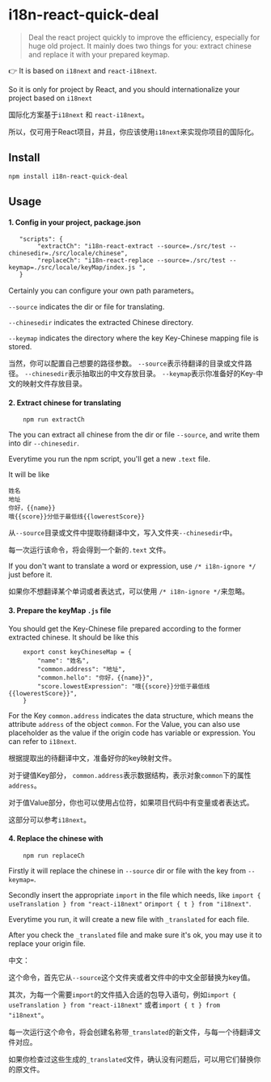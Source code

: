 # i18n-react-quick-deal

> Deal the react project quickly to improve the efficiency, especially for huge old project.
> It mainly does two things for you: extract chinese and replace it with your prepared keymap.


👉 It is based on `i18next` and `react-i18next`.

   So it is only for project by React, and you should internationalize your project based on `i18next`
   
   国际化方案基于`i18next` 和 `react-i18next`。
   
   所以，仅可用于React项目，并且，你应该使用`i18next`来实现你项目的国际化。

## Install
```bash
npm install i18n-react-quick-deal
```
## Usage

#### 1. Config in your project, package.json
```
   "scripts": {
        "extractCh": "i18n-react-extract --source=./src/test --chinesedir=./src/locale/chinese",
        "replaceCh": "i18n-react-replace --source=./src/test --keymap=./src/locale/keyMap/index.js ",
   }
```
Certainly you can configure your own path parameters。

`--source` indicates the dir or file for translating.

`--chinesedir` indicates the extracted Chinese directory.

`--keymap` indicates the directory where the key Key-Chinese mapping file is stored.

当然，你可以配置自己想要的路径参数。
`--source`表示待翻译的目录或文件路径。
`--chinesedir`表示抽取出的中文存放目录。
`--keymap`表示你准备好的Key-中文的映射文件存放目录。

#### 2. Extract chinese for translating

```
    npm run extractCh
```
The you can extract all chinese from the dir or file `--source`, and write them into dir `--chinesedir`. 

Everytime you run the npm script, you'll get a new `.text` file.

It will be like
```
姓名
地址
你好，{{name}}
哦{{score}}分低于最低线{{lowerestScore}}

```
从`--source`目录或文件中提取待翻译中文，写入文件夹`--chinesedir`中。

每一次运行该命令，将会得到一个新的`.text` 文件。



If you don't want to translate a word or expression, use `/* i18n-ignore */` just before it.

如果你不想翻译某个单词或者表达式，可以使用 `/* i18n-ignore */`来忽略。

#### 3. Prepare the keyMap `.js` file
You should get the Key-Chinese file prepared according to the former extracted chinese.
It should be like this
```
    export const keyChineseMap = {
        "name": "姓名",
        "common.address": "地址",
        "common.hello": "你好，{{name}}",
        "score.lowestExpression": "哦{{score}}分低于最低线{{lowerestScore}}",
    }
```
For the Key `common.address` indicates the data structure, which means the attribute `address` of the object `common`.
For the Value, you can also use placeholder as the value if the origin code has variable or expression.
You can refer to `i18next`.

根据提取出的待翻译中文，准备好你的key映射文件。 

对于键值Key部分， `common.address`表示数据结构，表示对象`common`下的属性 `address`。

对于值Value部分，你也可以使用占位符，如果项目代码中有变量或者表达式。

这部分可以参考`i18next`。

#### 4. Replace the chinese with
 
```
    npm run replaceCh
```
Firstly it will replace the chinese in `--source` dir or file with the key from `--keymap=`. 

Secondly insert the appropriate `import` in the file which needs, like `import { useTranslation } from "react-i18next"` or`import { t } from "i18next"`.

Everytime you run, it will create a new file with `_translated` for each file.

After you check the `_translated` file and make sure it's ok, you may use it to replace your origin file.

中文：

这个命令，首先它从`--source`这个文件夹或者文件中的中文全部替换为key值。

其次，为每一个需要`import`的文件插入合适的包导入语句，例如`import { useTranslation } from "react-i18next"` 或者`import { t } from "i18next"`。

每一次运行这个命令，将会创建名称带`_translated`的新文件，与每一个待翻译文件对应。

如果你检查过这些生成的`_translated`文件，确认没有问题后，可以用它们替换你的原文件。





